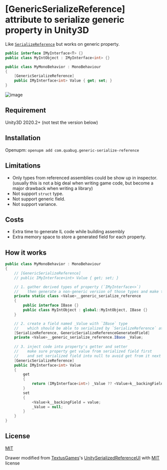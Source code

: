 # [GenericSerializeReference] attribute to serialize generic property in Unity3D

Like [`SerializeReference`](https://docs.unity3d.com/ScriptReference/SerializeReference.html) but works on generic property.

```c#
public interface IMyInterface<T> {}
public class MyIntObject : IMyInterface<int> {}

public class MyMonoBehavior : MonoBehaviour
{
    [GenericSerializeReference]
    public IMyInterface<int> Value { get; set; }
}
```
![image](https://user-images.githubusercontent.com/683655/111064372-b47b6280-84ee-11eb-90c2-22cfbdc65cc0.png)

## Requirement
Unity3D 2020.2+ (not test the version below)

## Installation
Openupm: `openupm add com.quabug.generic-serialize-reference`

## Limitations
- Only types from referenced assemblies could be show up in inspector. (usually this is not a big deal when writing game code, but become a major drawback when writing a library)
- Not support `struct` type.
- Not support generic field.
- Not support variance.

## Costs
- Extra time to generate IL code while building assembly
- Extra memory space to store a generated field for each property.

## How it works
```c#
public class MyMonoBehavior : MonoBehaviour
{
    // [GenericSerializeReference]
    // public IMyInterface<int> Value { get; set; }

    // 1. gather derived types of property (`IMyInterface<>`)
    //    then generate a non-generic version of those types and make them all implement `IBase` interface
    private static class <Value>__generic_serialize_reference
    {
        public interface IBase {}
        public class MyIntObject : global::MyIntObject, IBase {}
    }

    // 2. create a field named _Value with `IBase` type
    //    which should be able to serialized by `SerializeReference` attribute
    [SerializeReference, GenericSerializeReferenceGeneratedField]
    private <Value>__generic_serialize_reference.IBase _Value;
    
    // 3. inject code into property's getter and setter
    //    make sure property get value from serialized field first
    //    and set serialized field into null to avoid get from it next time.
    [GenericSerializeReference]
    public IMyInterface<int> Value
    {
        get
        {
            return (IMyInterface<int>) _Value ?? <Value>k__backingField;
        }
        set
        {
            <Value>k__backingField = value;
            _Value = null;
        }
    }
}
```

## License
[MIT](https://github.com/quabug/GenericSerializeReference/blob/main/LICENSE)

Drawer modified from [TextusGames](https://github.com/TextusGames)'s [UnitySerializedReferenceUI](https://github.com/TextusGames/UnitySerializedReferenceUI) with [MIT](https://github.com/TextusGames/UnitySerializedReferenceUI/blob/master/Assets/Textus/SerializeReferenceUI/LICENSE.txt) license
